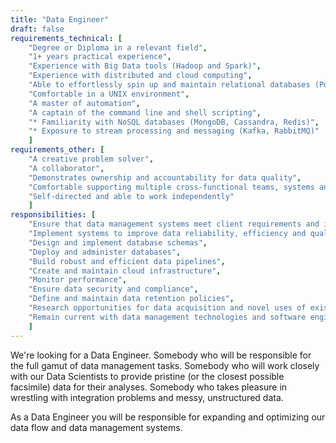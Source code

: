 ```yaml
---
title: "Data Engineer"
draft: false
requirements_technical: [
	"Degree or Diploma in a relevant field",
	"1+ years practical experience",
	"Experience with Big Data tools (Hadoop and Spark)",
	"Experience with distributed and cloud computing",
	"Able to effortlessly spin up and maintain relational databases (PostgreSQL, MySQL and SQL Server)",
	"Comfortable in a UNIX environment",
	"A master of automation",
	"A captain of the command line and shell scripting",
	"* Familiarity with NoSQL databases (MongoDB, Cassandra, Redis)",
	"* Exposure to stream processing and messaging (Kafka, RabbitMQ)"
	]
requirements_other: [
	"A creative problem solver",
	"A collaborator",
	"Demonstrates ownership and accountability for data quality",
	"Comfortable supporting multiple cross-functional teams, systems and products",
	"Self-directed and able to work independently"
	]
responsibilities: [
	"Ensure that data management systems meet client requirements and industry best practices",
	"Implement systems to improve data reliability, efficiency and quality",
	"Design and implement database schemas",
	"Deploy and administer databases",
	"Build robust and efficient data pipelines",
	"Create and maintain cloud infrastructure",
	"Monitor performance",
	"Ensure data security and compliance",
	"Define and maintain data retention policies",
	"Research opportunities for data acquisition and novel uses of existing data",
	"Remain current with data management technologies and software engineering tools"
	]
---
```


<!--
https://www.cleverism.com/job-profiles/data-engineer/
-->

We're looking for a Data Engineer. Somebody who will be responsible for the full gamut of data management tasks. Somebody who will work closely with our Data Scientists to provide pristine (or the closest possible facsimile) data for their analyses. Somebody who takes pleasure in wrestling with integration problems and messy, unstructured data.

As a Data Engineer you will be responsible for expanding and optimizing our data flow and data management systems.
